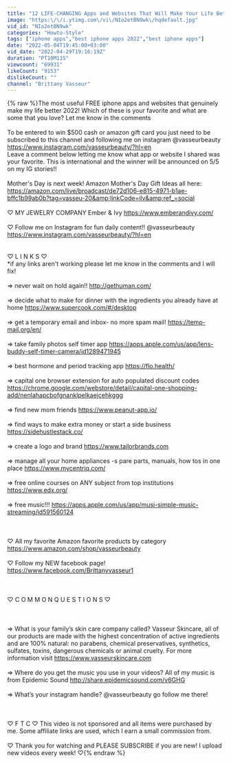 ```yaml
---
title: "12 LIFE-CHANGING Apps and Websites That Will Make Your Life Better!"
image: "https:\/\/i.ytimg.com\/vi\/NIo2etBN9wk\/hqdefault.jpg"
vid_id: "NIo2etBN9wk"
categories: "Howto-Style"
tags: ["iphone apps","best iphone apps 2022","best iphone apps"]
date: "2022-05-04T19:45:00+03:00"
vid_date: "2022-04-29T19:16:19Z"
duration: "PT10M11S"
viewcount: "69931"
likeCount: "9153"
dislikeCount: ""
channel: "Brittany Vasseur"
---
```

{% raw %}The most useful FREE iphone apps and websites that genuinely make my life better 2022! Which of these is your favorite and what are some that you love? Let me know in the comments <br /><br />To be entered to win $500 cash or amazon gift card you just need to be subscribed to this channel and following me on instagram @vasseurbeauty ‪ <a rel="nofollow" target="blank" href="https://www.instagram.com/vasseurbeauty/?hl=en‬‬">https://www.instagram.com/vasseurbeauty/?hl=en‬‬</a><br />Leave a comment below letting me know what app or website I shared was your favorite. This is international and the winner will be announced on 5/5 on my IG stories!! <br /><br />Mother's Day is next week! Amazon Mother's Day Gift Ideas all here: <a rel="nofollow" target="blank" href="https://amazon.com/live/broadcast/de72d106-e815-4971-b1ae-bffc1b99ab0b?tag=vasseu-20&amp;linkCode=ilv&amp;ref_=social">https://amazon.com/live/broadcast/de72d106-e815-4971-b1ae-bffc1b99ab0b?tag=vasseu-20&amp;linkCode=ilv&amp;ref_=social</a><br /><br />♡ MY JEWELRY COMPANY Ember &amp; Ivy <a rel="nofollow" target="blank" href="https://www.emberandivy.com/">https://www.emberandivy.com/</a> <br /><br />♡ Follow me on Instagram for fun daily content!! @vasseurbeauty ‪ <a rel="nofollow" target="blank" href="https://www.instagram.com/vasseurbeauty/?hl=en‬‬">https://www.instagram.com/vasseurbeauty/?hl=en‬‬</a><br /><br /><br />♡ L I N K S ♡<br />*if any links aren't working please let me know in the comments and I will fix!<br /><br />⇒ never wait on hold again!! <a rel="nofollow" target="blank" href="http://gethuman.com/">http://gethuman.com/</a> <br /><br />⇒ decide what to make for dinner with the ingredients you already have at home <a rel="nofollow" target="blank" href="https://www.supercook.com/#/desktop">https://www.supercook.com/#/desktop</a> <br /><br />⇒ get a temporary email and inbox- no more spam mail! <a rel="nofollow" target="blank" href="https://temp-mail.org/en/">https://temp-mail.org/en/</a><br /><br />⇒ take family photos self timer app <a rel="nofollow" target="blank" href="https://apps.apple.com/us/app/lens-buddy-self-timer-camera/id1289471945">https://apps.apple.com/us/app/lens-buddy-self-timer-camera/id1289471945</a><br /><br />⇒ best hormone and period tracking app <a rel="nofollow" target="blank" href="https://flo.health/">https://flo.health/</a> <br /><br />⇒ capital one browser extension for auto populated discount codes <a rel="nofollow" target="blank" href="https://chrome.google.com/webstore/detail/capital-one-shopping-add/nenlahapcbofgnanklpelkaejcehkggg">https://chrome.google.com/webstore/detail/capital-one-shopping-add/nenlahapcbofgnanklpelkaejcehkggg</a> <br /><br />⇒ find new mom friends <a rel="nofollow" target="blank" href="https://www.peanut-app.io/">https://www.peanut-app.io/</a> <br /><br />⇒ find ways to make extra money or start a side business <a rel="nofollow" target="blank" href="https://sidehustlestack.co/">https://sidehustlestack.co/</a><br /><br />⇒ create a logo and brand <a rel="nofollow" target="blank" href="https://www.tailorbrands.com">https://www.tailorbrands.com</a><br /><br />⇒ manage all your home appliances -s pare parts, manuals, how tos in one place <a rel="nofollow" target="blank" href="https://www.mycentriq.com/">https://www.mycentriq.com/</a> <br /><br />⇒ free online courses on ANY subject from top institutions <a rel="nofollow" target="blank" href="https://www.edx.org/">https://www.edx.org/</a><br /><br />⇒ free music!!! <a rel="nofollow" target="blank" href="https://apps.apple.com/us/app/musi-simple-music-streaming/id591560124">https://apps.apple.com/us/app/musi-simple-music-streaming/id591560124</a> <br /><br /><br /><br />♡ All my favorite Amazon favorite products by category  <a rel="nofollow" target="blank" href="https://www.amazon.com/shop/vasseurbeauty">https://www.amazon.com/shop/vasseurbeauty</a> <br /><br />♡ Follow my NEW facebook page! <a rel="nofollow" target="blank" href="https://www.facebook.com/Brittanyvasseur1">https://www.facebook.com/Brittanyvasseur1</a><br /><br /><br /><br />♡ C O M M O N   Q U E S T I O N S ♡<br /><br /><br /><br />⇒ What is your family’s skin care company called? Vasseur Skincare, all of our products are made with the highest concentration of active ingredients and are 100% natural: no parabens, chemical preservatives, synthetics, sulfates, toxins, dangerous chemicals or animal cruelty. For more information visit  <a rel="nofollow" target="blank" href="https://www.vasseurskincare.com">https://www.vasseurskincare.com</a>  <br /><br />⇒ Where do you get the music you use in your videos? All of my music is from Epidemic Sound <a rel="nofollow" target="blank" href="http://share.epidemicsound.com/v6GHG">http://share.epidemicsound.com/v6GHG</a><br /><br />⇒ What’s your instagram handle? @vasseurbeauty go follow me there! <br /><br /><br /><br />♡ F T C ♡ This video is not sponsored and all items were purchased by me. Some affiliate links are used, which I earn a small commission from. <br /><br />♡  Thank you for watching and PLEASE SUBSCRIBE if you are new! I upload new videos every week! ♡{% endraw %}
